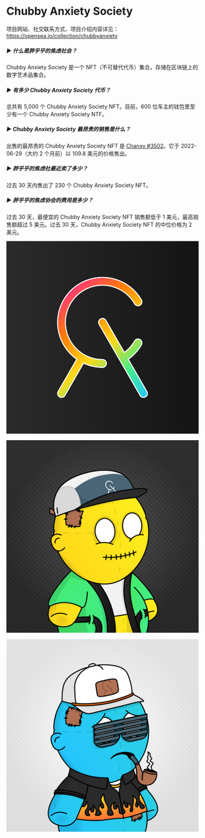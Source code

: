 # Chubby Anxiety Society

项目网站、社交联系方式、项目介绍内容详见：https://opensea.io/collection/chubbyanxiety

##### ▶ 什么是胖乎乎的焦虑社会？

Chubby Anxiety Society 是一个 NFT（不可替代代币）集合。存储在区块链上的数字艺术品集合。

##### ▶ 有多少 Chubby Anxiety Society 代币？

总共有 5,000 个 Chubby Anxiety Society NFT。目前，600 位车主的钱包里至少有一个 Chubby Anxiety Society NTF。

##### ▶ Chubby Anxiety Society 最昂贵的销售是什么？

出售的最昂贵的 Chubby Anxiety Society NFT 是 [Chanxy #3502](https://www.nft-stats.com/asset/0x0c917dcfd7f145d3000738c923ed10f7055ce31f/3502)。它于 2022-06-29（大约 2 个月前）以 109.8 美元的价格售出。

##### ▶ 胖乎乎的焦虑社最近卖了多少？

过去 30 天内售出了 230 个 Chubby Anxiety Society NFT。

##### ▶ 胖乎乎的焦虑协会的费用是多少？

过去 30 天，最便宜的 Chubby Anxiety Society NFT 销售额低于 1 美元，最高销售额超过 5 美元。过去 30 天，Chubby Anxiety Society NFT 的中位价格为 2 美元。



![nft](01.png)



![nft](02.png)



![nft](03.png)

 
